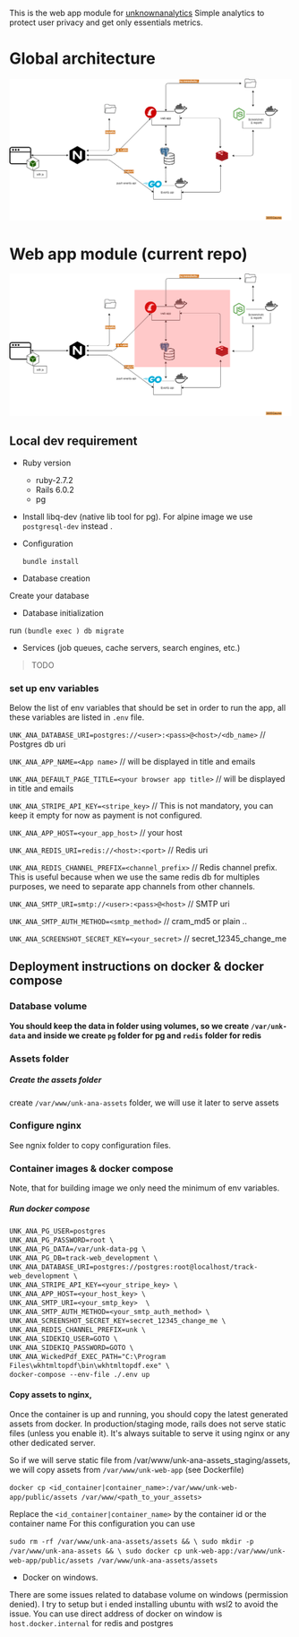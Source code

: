 This is the web app module for [unknownanalytics](unknownanalytics.com/)
Simple analytics to protect user privacy and get only essentials metrics.

# Global architecture

![Kiku](docs/assets/full-arch.png)

# Web app module  (current repo)

![Kiku](docs/assets/web-app-arch-module.png)

## Local dev requirement

* Ruby version

    - ruby-2.7.2
    - Rails 6.0.2
    - pg

* Install libq-dev (native lib tool for pg). For alpine image we use `postgresql-dev` instead .

* Configuration

  `bundle install`

* Database creation

Create your database

* Database initialization

run `(bundle exec ) db migrate`

* Services (job queues, cache servers, search engines, etc.)

> TODO

### set up env variables

Below the list of env variables that should be set in order to run the app, all these variables are listed in `.env`
file.

`UNK_ANA_DATABASE_URI=postgres://<user>:<pass>@<host>/<db_name>` // Postgres db uri

`UNK_ANA_APP_NAME=<App name>` // will be displayed in title and emails

`UNK_ANA_DEFAULT_PAGE_TITLE=<your browser app title>` // will be displayed in title and emails

`UNK_ANA_STRIPE_API_KEY=<stripe_key>`  // This is not mandatory, you can keep it empty for now as payment is not
configured.

`UNK_ANA_APP_HOST=<your_app_host>` // your host

`UNK_ANA_REDIS_URI=redis://<host>:<port>` // Redis uri

`UNK_ANA_REDIS_CHANNEL_PREFIX=<channel_prefix>` // Redis channel prefix. This is useful because when we use the same
redis db for multiples purposes, we need to separate app channels from other channels.

`UNK_ANA_SMTP_URI=smtp://<user>:<pass>@<host>` // SMTP uri

`UNK_ANA_SMTP_AUTH_METHOD=<smtp_method>` // cram_md5 or plain ..

`UNK_ANA_SCREENSHOT_SECRET_KEY=<your_secret>` // secret_12345_change_me

## Deployment instructions on docker & docker compose

### Database volume

**You should keep the data in folder using volumes, so we create `/var/unk-data` and inside we create `pg` folder for pg and `redis` folder for redis**

### Assets folder 

##### Create the assets folder
create `/var/www/unk-ana-assets` folder, we will use it later to serve assets 

### Configure nginx

See ngnix folder to copy configuration files.

### Container images & docker compose

Note, that for building image we only need the minimum of env variables.

##### Run docker compose

```
UNK_ANA_PG_USER=postgres 
UNK_ANA_PG_PASSWORD=root \ 
UNK_ANA_PG_DATA=/var/unk-data-pg \ 
UNK_ANA_PG_DB=track-web_development \ 
UNK_ANA_DATABASE_URI=postgres://postgres:root@localhost/track-web_development \ 
UNK_ANA_STRIPE_API_KEY=<your_stripe_key> \ 
UNK_ANA_APP_HOST=<your_host_key> \ 
UNK_ANA_SMTP_URI=<your_smtp_key>  \ 
UNK_ANA_SMTP_AUTH_METHOD=<your_smtp_auth_method> \
UNK_ANA_SCREENSHOT_SECRET_KEY=secret_12345_change_me \
UNK_ANA_REDIS_CHANNEL_PREFIX=unk \
UNK_ANA_SIDEKIQ_USER=GOTO \ 
UNK_ANA_SIDEKIQ_PASSWORD=GOTO \ 
UNK_ANA_WickedPdf_EXEC_PATH="C:\Program Files\wkhtmltopdf\bin\wkhtmltopdf.exe" \ 
docker-compose --env-file ./.env up
```

#### Copy assets to nginx,

Once the container is up and running, you should copy the latest generated assets from docker. In production/staging
mode, rails does not serve static files (unless you enable it). It's always suitable to serve it using nginx or any
other dedicated server.

So if we will serve static file from /var/www/unk-ana-assets_staging/assets, we will copy assets from `/var/www/unk-web-app` (see Dockerfile)

`docker cp <id_container|container_name>:/var/www/unk-web-app/public/assets /var/www/<path_to_your_assets>`

Replace the `<id_container|container_name>` by the container id or the container name 
For this configuration you can use 

`sudo rm -rf /var/www/unk-ana-assets/assets && \
sudo mkdir -p /var/www/unk-ana-assets && \
sudo docker cp unk-web-app:/var/www/unk-web-app/public/assets /var/www/unk-ana-assets/assets`

* Docker on windows.

There are some issues related to database volume on windows (permission denied). I try to setup but i ended installing
ubuntu with wsl2 to avoid the issue. You can use direct address of docker on window is `host.docker.internal` for redis
and postgres 
